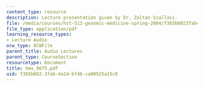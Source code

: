 ```yaml
---
content_type: resource
description: Lecture presentation given by Dr. Zoltan Szallasi.
file: /media/courses/hst-512-genomic-medicine-spring-2004/f365b6023fab4a14bf46ca00925a15c0_hms_9675.pdf
file_type: application/pdf
learning_resource_types:
- Lecture Audio
ocw_type: OCWFile
parent_title: Audio Lectures
parent_type: CourseSection
resourcetype: Document
title: hms_9675.pdf
uid: f365b602-3fab-4a14-bf46-ca00925a15c0
---
```

